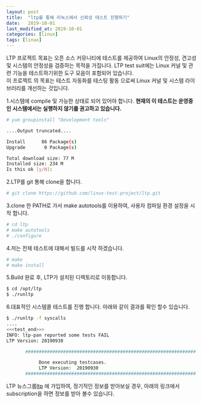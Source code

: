 ```yaml
---
layout: post
title:  "ltp를 통해 리눅스에서 신뢰성 테스트 진행하기"
date:   2019-10-01
last_modified_at: 2019-10-01
categories: [linux]
tags: [linux]
---
```


LTP 프로젝트 목표는 오픈 소스 커뮤니티에 테스트를 제공하여 Linux의 안정성, 견고성 및 시스템의 안정성을 검증하는 목적을 가집니다. 
LTP test suit에는 Linux 커널 및 관련 기능을 테스트하기위한 도구 모음이 포함되어 있습니다.  
이 프로젝트 의 목표는 테스트 자동화를 테스팅 활동 으로써  Linux 커널 및 시스템 라이브러리를 개선하는 것입니다. 


1.시스템에 compile 및 가능한 상태로 되어 있어야 합니다.
**현재의 이 테스트는 운영중인 시스템에서는 실행하지 않기를 권고하고 있습니다.**

```sh
# yum groupinstall "Development tools"

....Output truncated....

Install      86 Package(s)
Upgrade       0 Package(s)

Total download size: 77 M
Installed size: 234 M
Is this ok [y/N]:
```

2.LTP를 git 통해 clone을 합니다.

```sh
# git clone https://github.com/linux-test-project/ltp.git
```

3.clone 한 PATH로 가서 make autotools를 이용하여, 사용자 컴파일 환경 설정을 시작 합니다.

```sh
# cd ltp
# make autotools
# ./configure
```

4.저는 전체 테스트에 대해서 빌드를 시작 하겠습니다.

```sh
# make
# make install
```

5.Build 완료 후, LTP가 설치된 디렉토리로 이동합니다.

```sh
$ cd /opt/ltp
$ ./runltp
```

6.대표적인 시스템콜 테스트를 진행 합니다.
아래와 같이 결과를 확인 할수 있습니다.

```sh
$ ./runltp -f syscalls
....
<<<test_end>>>
INFO: ltp-pan reported some tests FAIL
LTP Version: 20190930

       ###############################################################

            Done executing testcases.
            LTP Version:  20190930
       ###############################################################
```

LTP 뉴스그룹[ltp] 에 가입하여, 정기적인 정보를 받아보실 경우, 아래의 링크에서 subscription을 하면
정보를 받아 볼수 있습니다.

[ltp]: https://lists.linux.it/listinfo/ltp
[ltphome]: https://github.com/linux-test-project/ltp
